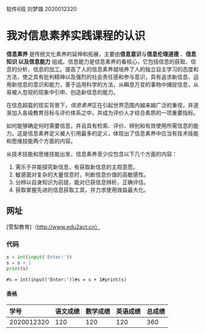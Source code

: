 软件6班 刘梦璐 2020012320

# 我对信息素养实践课程的认识  

**信息素养** 是传统文化素养的延伸和拓展，主要由**信息意识**与**信息伦理道德** 、**信息知识 **以及**信息能力** 组成。信息能力是信息素养的看核心，它包括信息的获取、信息的分析、信息的加工。提高了人的信息素养就培养了人的独立自主学习的态度和方法，使之具有批判精神以及强烈的社会责任感和参与意识，具有追求新信息、运用新信息的意识和能力，善于运用科学的方法，从瞬息万变的事物中捕捉信息，从易被人忽视的现象中引申、创造新信息的能力。

  在信息超载的现实背景下，*信息素养*正在引起世界范围内越来越广泛的重视，并逐渐加入各级教育目标与评价体系之中，并成为评价人才综合素质的一项重要指标。

  如何能够确定何时需要信息，并且具有检索、评价、辨别和有效使用所需信息的能力。这是信息素养定义被人引用最多的定义，体现出了信息素养中应当有技术技能和思维技能两个方面的内容。

  从技术技能和思维技能出发，信息素养至少应包含以下几个方面的内容：

1. 需乐于并能探究新信息，有获取新信息的主观意愿。
2. 敏感面对复杂的大量信息时，判断信息价值的高敏感性。
3. 分辨以自身知识为前提，能对已获信息辨析，正确评估。
4. 获取掌握先进的信息获取工具，并力求使用效益最大化。

## 网址

[雪梨教育]（http://www.edu2act.cn）

### 代码

```python
s = int(input('Enter:'))
s = s + 1
print(s)
```

`#s = int(input('Enter:'))#s = s + 1#print(s)`

#### 表格

| 学号       | 语文成绩 | 数学成绩 | 英语成绩 | 总成绩 |
| :--------- | -------- | -------- | -------- | ------ |
| 2020012320 | 120      | 120      | 120      | 360    |

